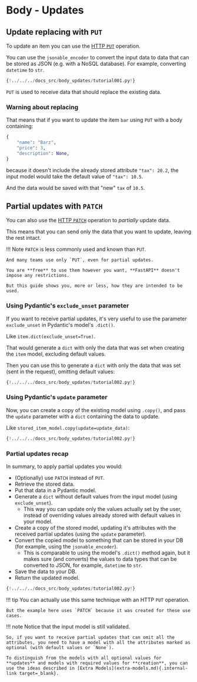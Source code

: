 # Body - Updates

## Update replacing with `PUT`

To update an item you can use the <a href="https://developer.mozilla.org/en-US/docs/Web/HTTP/Methods/PUT" class="external-link" target="_blank">HTTP `PUT`</a> operation.

You can use the `jsonable_encoder` to convert the input data to data that can be stored as JSON (e.g. with a NoSQL database). For example, converting `datetime` to `str`.

```Python hl_lines="30-35"
{!../../../docs_src/body_updates/tutorial001.py!}
```

`PUT` is used to receive data that should replace the existing data.

### Warning about replacing

That means that if you want to update the item `bar` using `PUT` with a body containing:

```Python
{
    "name": "Barz",
    "price": 3,
    "description": None,
}
```

because it doesn't include the already stored attribute `"tax": 20.2`, the input model would take the default value of `"tax": 10.5`.

And the data would be saved with that "new" `tax` of `10.5`.

## Partial updates with `PATCH`

You can also use the <a href="https://developer.mozilla.org/en-US/docs/Web/HTTP/Methods/PATCH" class="external-link" target="_blank">HTTP `PATCH`</a> operation to _partially_ update data.

This means that you can send only the data that you want to update, leaving the rest intact.

!!! Note
`PATCH` is less commonly used and known than `PUT`.

    And many teams use only `PUT`, even for partial updates.

    You are **free** to use them however you want, **FastAPI** doesn't impose any restrictions.

    But this guide shows you, more or less, how they are intended to be used.

### Using Pydantic's `exclude_unset` parameter

If you want to receive partial updates, it's very useful to use the parameter `exclude_unset` in Pydantic's model's `.dict()`.

Like `item.dict(exclude_unset=True)`.

That would generate a `dict` with only the data that was set when creating the `item` model, excluding default values.

Then you can use this to generate a `dict` with only the data that was set (sent in the request), omitting default values:

```Python hl_lines="34"
{!../../../docs_src/body_updates/tutorial002.py!}
```

### Using Pydantic's `update` parameter

Now, you can create a copy of the existing model using `.copy()`, and pass the `update` parameter with a `dict` containing the data to update.

Like `stored_item_model.copy(update=update_data)`:

```Python hl_lines="35"
{!../../../docs_src/body_updates/tutorial002.py!}
```

### Partial updates recap

In summary, to apply partial updates you would:

- (Optionally) use `PATCH` instead of `PUT`.
- Retrieve the stored data.
- Put that data in a Pydantic model.
- Generate a `dict` without default values from the input model (using `exclude_unset`).
  - This way you can update only the values actually set by the user, instead of overriding values already stored with default values in your model.
- Create a copy of the stored model, updating it's attributes with the received partial updates (using the `update` parameter).
- Convert the copied model to something that can be stored in your DB (for example, using the `jsonable_encoder`).
  - This is comparable to using the model's `.dict()` method again, but it makes sure (and converts) the values to data types that can be converted to JSON, for example, `datetime` to `str`.
- Save the data to your DB.
- Return the updated model.

```Python hl_lines="30-37"
{!../../../docs_src/body_updates/tutorial002.py!}
```

!!! tip
You can actually use this same technique with an HTTP `PUT` operation.

    But the example here uses `PATCH` because it was created for these use cases.

!!! note
Notice that the input model is still validated.

    So, if you want to receive partial updates that can omit all the attributes, you need to have a model with all the attributes marked as optional (with default values or `None`).

    To distinguish from the models with all optional values for **updates** and models with required values for **creation**, you can use the ideas described in [Extra Models](extra-models.md){.internal-link target=_blank}.
